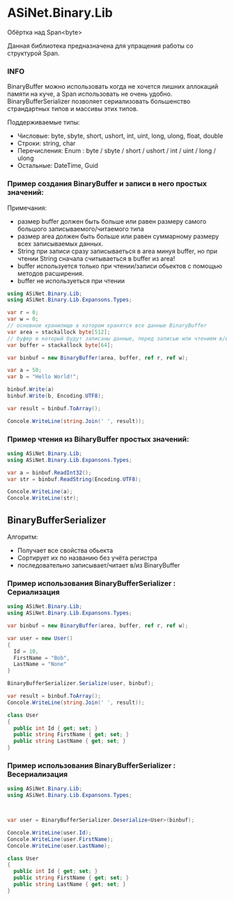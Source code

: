 # ASiNet.Binary.Lib
Обёртка над Span&lt;byte>

Данная библиотека предназначена для упращения работы 
со структурой Span. 

### INFO

BinaryBuffer можно использовать когда не хочется лишних аллокаций памяти на куче, а Span использовать не очень удобно.
BinaryBufferSerializer позволяет сериализовать большенство страндартных типов и массивы этих типов.

Поддерживаемые типы:

* Числовые: byte, sbyte, short, ushort, int, uint, long, ulong, float, double 
* Строки: string, char
* Перечисления: Enum : byte / sbyte / short / ushort / int / uint / long / ulong
* Остальные: DateTime, Guid

### Пример создания BinaryBuffer и записи в него простых значений:

Примечания:
* размер buffer должен быть больше или равен размеру самого большого записываемого/читаемого типа
* размер area должен быть больше или равен суммарному размеру всех записываемых данных.
* String при записи сразу записываеться в area минуя buffer, но при чтении String сначала считываеться в buffer из area!
* buffer используется только при чтении/записи обьектов с помощью методов расширения.
* buffer не используеться при чтении
```cs
using ASiNet.Binary.Lib;
using ASiNet.Binary.Lib.Expansons.Types;

var r = 0;
var w = 0;
// основное хранилище в котором хранятся все данные BinaryBuffer
var area = stackallock byte[512];
// буфер в который будут записаны данные, перед записью или чтением в/из area 
var buffer = stackallock byte[64];

var binbuf = new BinaryBuffer(area, buffer, ref r, ref w);

var a = 50;
var b = "Hello World!";

binbuf.Write(a)
binbuf.Write(b, Encoding.UTF8);

var result = binbuf.ToArray();

Concole.WriteLine(string.Join(' ', result));
```

### Пример чтения из BiharyBuffer простых значений:

```cs
using ASiNet.Binary.Lib;
using ASiNet.Binary.Lib.Expansons.Types;

var a = binbuf.ReadInt32();
var str = binbuf.ReadString(Encoding.UTF8);

Concole.WriteLine(a);
Concole.WriteLine(str);
```
## BinaryBufferSerializer

Алгоритм:
* Получает все свойства обьекта
* Сортирует их по названию без учёта регистра
* последовательно записывает/читает в/из BinaryBuffer

### Пример использования BinaryBufferSerializer : Сериализация

```cs
using ASiNet.Binary.Lib;
using ASiNet.Binary.Lib.Expansons.Types;

var binbuf = new BinaryBuffer(area, buffer, ref r, ref w);

var user = new User()
{ 
  Id = 10,
  FirstName = "Bob", 
  LastName = "None"
}

BinaryBufferSerializer.Serialize(user, binbuf);

var result = binbuf.ToArray();
Concole.WriteLine(string.Join(' ', result));

class User
{
  public int Id { get; set; }
  public string FirstName { get; set; }
  public string LastName { get; set; }
}
```

### Пример использования BinaryBufferSerializer : Весериализация

```cs
using ASiNet.Binary.Lib;
using ASiNet.Binary.Lib.Expansons.Types;



var user = BinaryBufferSerializer.Deserialize<User>(binbuf);

Concole.WriteLine(user.Id);
Concole.WriteLine(user.FirstName);
Concole.WriteLine(user.LastName);

class User
{
  public int Id { get; set; }
  public string FirstName { get; set; }
  public string LastName { get; set; }
}
```

